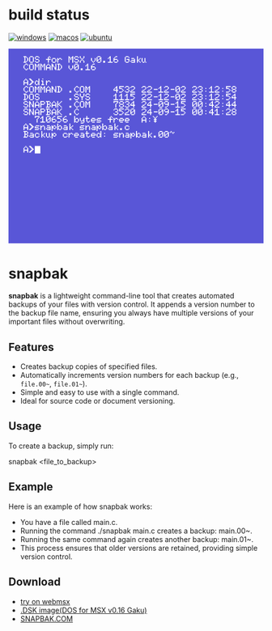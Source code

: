 # build status

[![windows](https://github.com/renatus-xxxx/snapbak/workflows/windows/badge.svg)](https://github.com/renatus-xxxx/snapbak/actions?query=workflow%3Awindows)
[![macos](https://github.com/renatus-xxxx/snapbak/workflows/macos/badge.svg)](https://github.com/renatus-xxxx/snapbak/actions?query=workflow%3Amacos)
[![ubuntu](https://github.com/renatus-xxxx/snapbak/workflows/ubuntu/badge.svg)](https://github.com/renatus-xxxx/snapbak/actions?query=workflow%3Aubuntu)

<img src="https://raw.githubusercontent.com/renatus-xxxx/snapbak/main/images/WMSXScreen.png" title="tether" />

# snapbak

**snapbak** is a lightweight command-line tool that creates automated backups of your files with version control. It appends a version number to the backup file name, ensuring you always have multiple versions of your important files without overwriting.

## Features

- Creates backup copies of specified files.
- Automatically increments version numbers for each backup (e.g., `file.00~`, `file.01~`).
- Simple and easy to use with a single command.
- Ideal for source code or document versioning.

## Usage
To create a backup, simply run:

snapbak <file_to_backup>

## Example
Here is an example of how snapbak works:

- You have a file called main.c.
- Running the command ./snapbak main.c creates a backup: main.00~.
- Running the same command again creates another backup: main.01~.
- This process ensures that older versions are retained, providing simple version control.

## Download
- [try on webmsx](https://webmsx.org/?MACHINE=MSXTRJ&DISKA_URL=https://raw.githubusercontent.com/renatus-xxxx/snapbak/main/bin/SNAPBAK.DSK&FAST_BOOT)
- [.DSK image(DOS for MSX v0.16 Gaku)](https://raw.githubusercontent.com/renatus-xxxx/snapbak/main/bin/SNAPBAK.DSK)
- [SNAPBAK.COM](https://raw.githubusercontent.com/renatus-xxxx/snapbak/main/bin/SNAPBAK.COM)